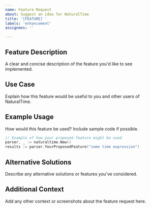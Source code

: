 ```yaml
---
name: Feature Request
about: Suggest an idea for NaturalTime
title: '[FEATURE] '
labels: 'enhancement'
assignees: ''

---
```


## Feature Description
A clear and concise description of the feature you'd like to see implemented.

## Use Case
Explain how this feature would be useful to you and other users of NaturalTime.

## Example Usage
How would this feature be used? Include sample code if possible.

```go
// Example of how your proposed feature might be used
parser, _ := naturaltime.New()
results := parser.YourProposedFeature("some time expression")
```

## Alternative Solutions
Describe any alternative solutions or features you've considered.

## Additional Context
Add any other context or screenshots about the feature request here.

